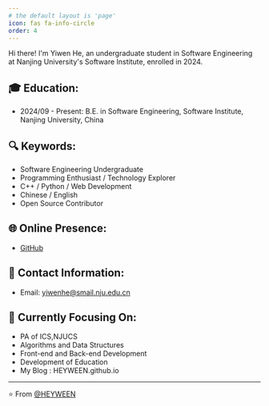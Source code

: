 ```yaml
---
# the default layout is 'page'
icon: fas fa-info-circle
order: 4
---
```


Hi there! I'm Yiwen He, an undergraduate student in Software Engineering at Nanjing University's Software Institute, enrolled in 2024.

## 🎓 Education:
- 2024/09 - Present: B.E. in Software Engineering, Software Institute, Nanjing University, China

## 🔍 Keywords:

* Software Engineering Undergraduate
* Programming Enthusiast / Technology Explorer
* C++ / Python / Web Development
* Chinese / English
* Open Source Contributor

## 🌐 Online Presence:

* [GitHub](https://github.com/HEYWEEN)
  

## 📧 Contact Information:

* Email: [yiwenhe@smail.nju.edu.cn](mailto:yiwenhe@smail.nju.edu.cn)

## 🚀 Currently Focusing On:

* PA of ICS,NJUCS
* Algorithms and Data Structures
* Front-end and Back-end Development
* Development of Education
* My Blog : HEYWEEN.github.io

---
⭐️ From [@HEYWEEN](https://github.com/HEYWEEN) 
